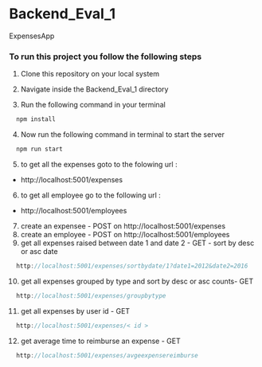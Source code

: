# Backend_Eval_1
ExpensesApp

### To run this project you follow the following steps
1. Clone this repository on your local system

2. Navigate inside the Backend_Eval_1 directory

3. Run the following command in your terminal
```js
  npm install
```

4. Now  run the following command in terminal to start the server
```js
  npm run start
```

5. to get all the expenses goto to the folowing url : 
  - http://localhost:5001/expenses

6. to get all employee go to the following url :
 - http://localhost:5001/employees

7. create an expensee - POST on http://localhost:5001/expenses
8. create an employee - POST on http://localhost:5001/employees
9. get all expenses raised between date 1 and date 2 - GET - sort by desc or asc date
```js
  http://localhost:5001/expenses/sortbydate/1?date1=2012&date2=2016
```

10. get all expenses grouped by type and sort by desc or asc counts- GET
```js
  http://localhost:5001/expenses/groupbytype
```

11. get all expenses by user id - GET
```js
  http://localhost:5001/expenses/< id >
```
12. get average time to reimburse an expense - GET
```js
  http://localhost:5001/expenses/avgeexpensereimburse
```
